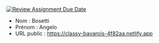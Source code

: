 [![Review Assignment Due Date](https://classroom.github.com/assets/deadline-readme-button-24ddc0f5d75046c5622901739e7c5dd533143b0c8e959d652212380cedb1ea36.svg)](https://classroom.github.com/a/A3rRtUun)
- Nom : Bosetti
- Prénom : Angelo
- URL public : https://classy-bavarois-4f82aa.netlify.app

